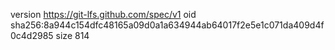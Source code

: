 version https://git-lfs.github.com/spec/v1
oid sha256:8a944c154dfc48165a09d0a1a634944ab64017f2e5e1c071da409d4f0c4d2985
size 814
